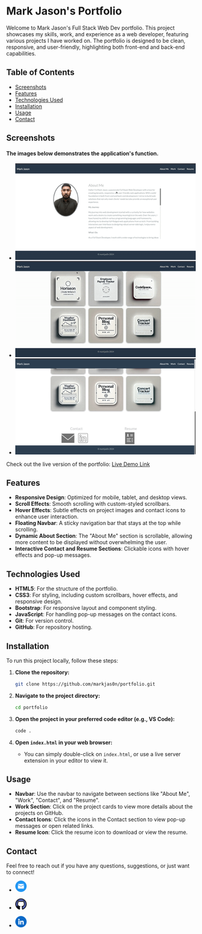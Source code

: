 # Mark Jason's Portfolio

Welcome to Mark Jason's Full Stack Web Dev portfolio. This project showcases my skills, work, and experience as a web developer, featuring various projects I have worked on. The portfolio is designed to be clean, responsive, and user-friendly, highlighting both front-end and back-end capabilities.

## Table of Contents

- [Screenshots](#screenshots)
- [Features](#features)
- [Technologies Used](#technologies-used)
- [Installation](#installation)
- [Usage](#usage)
- [Contact](#contact)

## Screenshots
#### The images below demonstrates the application's function.
- ![GIF1 of the Project](assets/images/SS1.gif)
- ![GIF2 of the Project](assets/images/SS2.gif)
- ![png of the Project](assets/images/SS3.png)

Check out the live version of the portfolio: [Live Demo Link](#)

## Features

- **Responsive Design**: Optimized for mobile, tablet, and desktop views.
- **Scroll Effects**: Smooth scrolling with custom-styled scrollbars.
- **Hover Effects**: Subtle effects on project images and contact icons to enhance user interaction.
- **Floating Navbar**: A sticky navigation bar that stays at the top while scrolling.
- **Dynamic About Section**: The "About Me" section is scrollable, allowing more content to be displayed without overwhelming the user.
- **Interactive Contact and Resume Sections**: Clickable icons with hover effects and pop-up messages.

## Technologies Used

- **HTML5**: For the structure of the portfolio.
- **CSS3**: For styling, including custom scrollbars, hover effects, and responsive design.
- **Bootstrap**: For responsive layout and component styling.
- **JavaScript**: For handling pop-up messages on the contact icons.
- **Git**: For version control.
- **GitHub**: For repository hosting.

## Installation

To run this project locally, follow these steps:

1. **Clone the repository:**
    ```bash
    git clone https://github.com/markjas0n/portfolio.git
    ```

2. **Navigate to the project directory:**
    ```bash
    cd portfolio
    ```

3. **Open the project in your preferred code editor (e.g., VS Code):**
    ```bash
    code .
    ```

4. **Open `index.html` in your web browser:**
    - You can simply double-click on `index.html`, or use a live server extension in your editor to view it.

## Usage

- **Navbar**: Use the navbar to navigate between sections like "About Me", "Work", "Contact", and "Resume".
- **Work Section**: Click on the project cards to view more details about the projects on GitHub.
- **Contact Icons**: Click the icons in the Contact section to view pop-up messages or open related links.
- **Resume Icon**: Click the resume icon to download or view the resume.

## Contact
Feel free to reach out if you have any questions, suggestions, or just want to connect!

- [<img src="assets/images/mail.png" alt="mail" width="30"/>](mailto:markjas0n@icloud.com)

- [<img src="assets/images/github (1).png" alt="mail" width="30"/>](www.github.com/markjas0n)

- [<img src="assets/images/linkedin.png" alt="mail" width="30"/>](www.linkedin.com/marknorberte)
